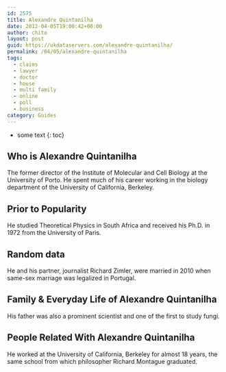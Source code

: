 ```yaml
---
id: 2575
title: Alexandre Quintanilha
date: 2012-04-05T19:00:42+00:00
author: chito
layout: post
guid: https://ukdataservers.com/alexandre-quintanilha/
permalink: /04/05/alexandre-quintanilha
tags:
  - claims
  - lawyer
  - doctor
  - house
  - multi family
  - online
  - poll
  - business
category: Guides
---
```


* some text
{: toc}


## Who is  Alexandre Quintanilha
                  
                  
                  
The former director of the Institute of Molecular and Cell Biology at the University of Porto. He spent much of his career working in the biology department of the University of California, Berkeley.
                  
                
                
                
## Prior to Popularity 
                  
                  
                  
He studied Theoretical Physics in South Africa and received his Ph.D. in 1972 from the University of Paris.
                  
                
                
                
## Random data 
                  
                  
                  
He and his partner, journalist Richard Zimler, were married in 2010 when same-sex marriage was legalized in Portugal.
                  
                
                
                
## Family & Everyday Life of Alexandre Quintanilha
                  
                  
                  
His father was also a prominent scientist and one of the first to study fungi.
                  
                
                
                
## People Related With  Alexandre Quintanilha
                  
                  
                  
He worked at the University of California, Berkeley for almost 18 years, the same school from which philosopher Richard Montague graduated.
                  
                
              
            
          
          
          
    
    
  
